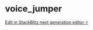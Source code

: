 # voice_jumper

[Edit in StackBlitz next generation editor ⚡️](https://stackblitz.com/~/github.com/devil9614/voice_jumper)
